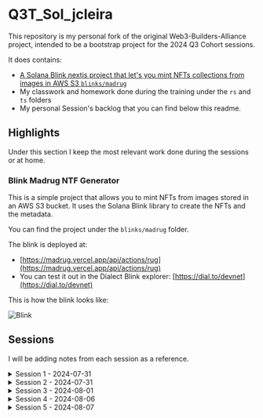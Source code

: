 # Q3T_Sol_jcleira
This repository is my personal fork of the original Web3-Builders-Alliance project, intended to be a bootstrap project for the 2024 Q3 Cohort sessions.

It does contains:
- [A Solana Blink nextjs project that let's you mint NFTs collections from images in AWS S3 `blinks/madrug`](./blinks/madrug/)
- My classwork and homework done during the training under the `rs` and `ts` folders
- My personal Session's backlog that you can find below this readme.

## Highlights
Under this section I keep the most relevant work done during the sessions or at home.

### Blink Madrug NTF Generator
This is a simple project that allows you to mint NFTs from images stored in an AWS S3 bucket. It uses the Solana Blink library to create the NFTs and the metadata.

You can find the project under the `blinks/madrug` folder.

The blink is deployed at:
- [https://madrug.vercel.app/api/actions/rug](https://madrug.vercel.app/api/actions/rug)
- You can test it out in the Dialect Blink explorer: [https://dial.to/devnet](https://dial.to/devnet)

This is how the blink looks like:

![Blink](https://i.imgur.com/rAjIV8V.png)

## Sessions
I will be adding notes from each session as a reference.

<details>
  <summary>Session 1 - 2024-07-31</summary>
This is the largest class ever for the afternoon session. There are harder prerequisites and half the time, making it a big group with more expectations.

Good practices:
- Ask questions in the chat, even though there is a Q&A time.
- Some questions might be addressed during office hours.
- Most Discord activity usually happens after the session itself.

Effort outside classes is necessary. Attend workshops and take advantage of every opportunity to go the extra mile.

#### Classwork
I completed the class homework during the session:

Create a mint account:
```bash
$ ts-node ./cluster1/spl_init.ts
Success! Your mint address is: GNGEwqYFimVjndDMtL8vKne2ygyEAoqHHG2w125BGzVY
✨  Done in 2.47s.
```

Create a token account:
```bash
$ ts-node ./cluster1/spl_mint.ts
Your ata is: J6QnY56smBTyGSGvvpvdBxaL3ShjLdvBbJniQ2DiyyfW
✨  Done in 2.76s.
```

Mint some tokens:
```bash
$ ts-node ./cluster1/spl_mint.ts
Your ata is: J6QnY56smBTyGSGvvpvdBxaL3ShjLdvBbJniQ2DiyyfW
Success! Your mint transaction is: 4NXbMZtR2vxm28qBZ3YtQiSScGhGhnssb1qZqRgCqAQQF6sojs2JAapLqs5dGLLPebGtxdva9rQS3rSjka4XWqhi
✨  Done in 2.47s.
```

#### Personal Homework
- [ ] Gain a full understanding of Program Derived Accounts - [link](https://solana.com/docs/core/pda#canonical-bump)
- [ ] Gain a full understanding of SPL Tokens - [link](https://spl.solana.com/token)

Next session targets:
- SPL metadata
- SPL transfer
---
</details>

<details>
  <summary>Session 2 - 2024-07-31</summary>
We had Nick Frostbutter doing a presentation (recorded from the morning session) about Blinks.

Blinks are a cool tool, with nice uses cases, they do have some limitations for security and integration reasons that might not be appealing (Ex: There is a registry you need to apply controlled by Dialect), but it's fine.

#### Homework
- [x] Create Token Metadata
</details>

<details>
  <summary>Session 3 - 2024-08-01</summary>
This session was about the Solana Program Library (SPL) and how to create NFTs.

#### Classwork
- Complete the `spl_transfer` 
```bash
➜  ts git:(master) ✗ yarn spl_transfer
yarn run v1.22.21
$ ts-node ./cluster1/spl_transfer.ts
Transaction signature: 5M7g7isjjEhUuUA5W1mzh3q5X2WAFAgHyrmECZUXebpZtwjR4ZwS2osqoYyWv9NBAbXZj7m7xQ78YDJP8MydQgUN
✨  Done in 2.81s.
```

- Complete the `sql_metadata`

```bash
➜  ts git:(master) ✗ yarn nft_metadata
yarn run v1.22.21
$ ts-node ./cluster1/nft_metadata.ts
Your image URI:  https://arweave.net/IgUpys1136O9Uf-A08Rc20_eP6_FWIAqx4TA3D2_DYI
```

- We will create rugs
[https://deanmlittle.github.io/generug/](https://deanmlittle.github.io/generug/)


- We create an initialized NFT
```bash
➜  ts git:(master) ✗ yarn nft_mint
yarn run v1.22.21
$ ts-node ./cluster1/nft_mint.ts
Succesfully Minted! Check out your TX here:
https://explorer.solana.com/tx/3taVExh9j3W3LMCWQwmQPH5dzftGZTVjSyodUSgSv8NTSin5vMjWNZob5M1oaX7oj1EcYqCcBwe4erozdnksBMG8?cluster=devnet
Mint Address:  89x1VbCpo4xBb1HXBXxqzVQf4btiNxLrW1Aw7DaZKDWY
✨  Done in 16.12s.
```

This was the final [RUG NFT address](https://explorer.solana.com/address/GfLQaygHNhsKDh6wjx6uvWXzKBatGzEAMzqgfnGPWF8K/attributes?cluster=devnet)
</details>

<details>
  <summary>Session 4 - 2024-08-06</summary>
This session was about building the first Anchor program (a Vault proposal).

I did manage to finish the vault during the class time, the code is [here](./anchor_vault/)

- I also updated the format for the folders, so I will be now keeping a format as:
  - `week1`/`session1`

</details>

<details>
  <summary>Session 5 - 2024-08-07</summary>
This session was about building a escrow smart contract.

It did required real focus during the session, but at the end I think we got a good understanding.

I've uploaded the `escrow` to [week2/session2/escrow](./escrow/)
</details>
